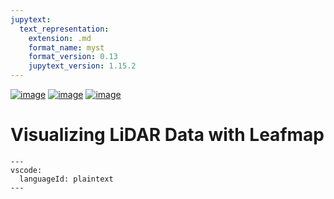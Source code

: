 ```yaml
---
jupytext:
  text_representation:
    extension: .md
    format_name: myst
    format_version: 0.13
    jupytext_version: 1.15.2
---
```


[![image](https://studiolab.sagemaker.aws/studiolab.svg)](https://studiolab.sagemaker.aws/import/github/opengeos/geoai/blob/main/examples/dataviz/lidar_viz.ipynb)
[![image](https://img.shields.io/badge/Open-Planetary%20Computer-black?style=flat&logo=microsoft)](https://pccompute.westeurope.cloudapp.azure.com/compute/hub/user-redirect/git-pull?repo=https://github.com/opengeos/geoai&urlpath=lab/tree/geoai/examples/dataviz/lidar_viz.ipynb&branch=main)
[![image](https://colab.research.google.com/assets/colab-badge.svg)](https://githubtocolab.com/opengeos/geoai/blob/main/examples/dataviz/lidar_viz.ipynb)

# Visualizing LiDAR Data with Leafmap

```{code-cell}
---
vscode:
  languageId: plaintext
---

```
